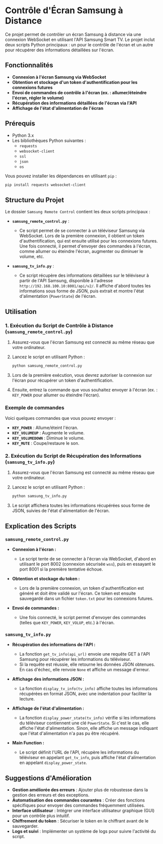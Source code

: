 # Contrôle d'Écran Samsung à Distance

Ce projet permet de contrôler un écran Samsung à distance via une connexion WebSocket en utilisant l'API Samsung Smart TV. Le projet inclut deux scripts Python principaux : un pour le contrôle de l'écran et un autre pour récupérer des informations détaillées sur l'écran.

## Fonctionnalités

- **Connexion à l'écran Samsung via WebSocket**
- **Obtention et stockage d'un token d'authentification pour les connexions futures**
- **Envoi de commandes de contrôle à l'écran (ex. : allumer/éteindre l'écran, régler le volume)**
- **Récupération des informations détaillées de l'écran via l'API**
- **Affichage de l'état d'alimentation de l'écran**

## Prérequis

- Python 3.x
- Les bibliothèques Python suivantes :
  - `requests`
  - `websocket-client`
  - `ssl`
  - `json`
  - `os`

Vous pouvez installer les dépendances en utilisant `pip` :

```bash
pip install requests websocket-client
```

## Structure du Projet

Le dossier `Samsung Remote Control` contient les deux scripts principaux :

- **`samsung_remote_control.py`** : 
  - Ce script permet de se connecter à un téléviseur Samsung via WebSocket. Lors de la première connexion, il obtient un token d'authentification, qui est ensuite utilisé pour les connexions futures. Une fois connecté, il permet d'envoyer des commandes à l'écran, comme allumer ou éteindre l'écran, augmenter ou diminuer le volume, etc.

- **`samsung_tv_info.py`** : 
  - Ce script récupère des informations détaillées sur le téléviseur à partir de l'API Samsung, disponible à l'adresse `http://192.168.100.10:8001/api/v2/`. Il affiche d'abord toutes les informations sous forme de JSON, puis extrait et montre l'état d'alimentation (`PowerState`) de l'écran.

## Utilisation

### 1. Exécution du Script de Contrôle à Distance (`samsung_remote_control.py`)

1. Assurez-vous que l'écran Samsung est connecté au même réseau que votre ordinateur.
2. Lancez le script en utilisant Python :

   ```bash
   python samsung_remote_control.py
   ```

3. Lors de la première exécution, vous devrez autoriser la connexion sur l'écran pour récupérer un token d'authentification.
4. Ensuite, entrez la commande que vous souhaitez envoyer à l'écran (ex. : `KEY_POWER` pour allumer ou éteindre l'écran).

### Exemple de commandes

Voici quelques commandes que vous pouvez envoyer :

- **`KEY_POWER`** : Allume/éteint l'écran.
- **`KEY_VOLUMEUP`** : Augmente le volume.
- **`KEY_VOLUMEDOWN`** : Diminue le volume.
- **`KEY_MUTE`** : Coupe/restaure le son.

### 2. Exécution du Script de Récupération des Informations (`samsung_tv_info.py`)

1. Assurez-vous que l'écran Samsung est connecté au même réseau que votre ordinateur.
2. Lancez le script en utilisant Python :

   ```bash
   python samsung_tv_info.py
   ```

3. Le script affichera toutes les informations récupérées sous forme de JSON, suivies de l'état d'alimentation de l'écran.

## Explication des Scripts

### `samsung_remote_control.py`

- **Connexion à l'écran :**
  - Le script tente de se connecter à l'écran via WebSocket, d'abord en utilisant le port 8002 (connexion sécurisée `wss`), puis en essayant le port 8001 si la première tentative échoue.
  
- **Obtention et stockage du token :**
  - Lors de la première connexion, un token d'authentification est généré et doit être validé sur l'écran. Ce token est ensuite sauvegardé dans un fichier `token.txt` pour les connexions futures.
  
- **Envoi de commandes :**
  - Une fois connecté, le script permet d'envoyer des commandes (telles que `KEY_POWER`, `KEY_VOLUP`, etc.) à l'écran.

### `samsung_tv_info.py`

- **Récupération des informations de l'API :**
  - La fonction `get_tv_info(api_url)` envoie une requête GET à l'API Samsung pour récupérer les informations du téléviseur.
  - Si la requête est réussie, elle retourne les données JSON obtenues. En cas d'échec, elle renvoie `None` et affiche un message d'erreur.

- **Affichage des informations JSON :**
  - La fonction `display_tv_info(tv_info)` affiche toutes les informations récupérées en format JSON, avec une indentation pour faciliter la lecture.

- **Affichage de l'état d'alimentation :**
  - La fonction `display_power_state(tv_info)` vérifie si les informations du téléviseur contiennent une clé `PowerState`. Si c'est le cas, elle affiche l'état d'alimentation. Sinon, elle affiche un message indiquant que l'état d'alimentation n'a pas pu être récupéré.

- **Main Function :**
  - Le script définit l'URL de l'API, récupère les informations du téléviseur en appelant `get_tv_info`, puis affiche l'état d'alimentation en appelant `display_power_state`.

## Suggestions d'Amélioration

- **Gestion améliorée des erreurs** : Ajouter plus de robustesse dans la gestion des erreurs et des exceptions.
- **Automatisation des commandes courantes** : Créer des fonctions spécifiques pour envoyer des commandes fréquemment utilisées.
- **Interface utilisateur** : Intégrer une interface utilisateur graphique (GUI) pour un contrôle plus intuitif.
- **Chiffrement du token** : Sécuriser le token en le chiffrant avant de le sauvegarder.
- **Logs et suivi** : Implémenter un système de logs pour suivre l'activité du script.

